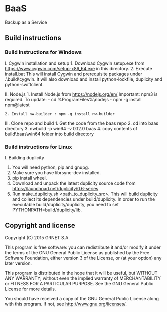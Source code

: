 # BaaS

Backup as a Service

## Build instructions

### Build instructions for Windows

I. Cygwin installation and setup
    1. Download Cygwin setup.exe from https://www.cygwin.com/setup-x86_64.exe in this directory.
    2. Execute install.bat
        This will install Cygwin and prerequisite packages under .\build\cygwin.
        It will also download and install python-lockfile, duplicity and python-swiftclient.

II. Node.js
    1. Install Node.js from https://nodejs.org/en/
        Important: npm3 is required. To update:
        - cd %ProgramFiles%\nodejs
        - npm -g install npm@latest

    2. Install nw-builder : npm -g install nw-builder

III. Clone repo and build
    1. Get the code from the baas repo
    2. cd into baas directory
    3. nwbuild -p win64 -v 0.12.0 baas
    4. copy contents of build\baas\win64 folder into build directory

### Build instructions for Linux

I. Building duplicity
   1. You will need python, pip and gnupg.
   2. Make sure you have librsync-dev installed.
   3. pip install wheel.
   4. Download and unpack the latest duplicity source code from https://launchpad.net/duplicity/0.6-series
   5. Run make_duplicity.sh <path_to_duplicity_src>. This will build duplicity and collect its dependencies under build/duplicity. In order to run the executable build/duplicity/duplicity, you need to set PYTHONPATH=build/duplicity/lib.

## Copyright and license

Copyright (C) 2015 GRNET S.A.

This program is free software: you can redistribute it and/or modify
it under the terms of the GNU General Public License as published by
the Free Software Foundation, either version 3 of the License, or
(at your option) any later version.

This program is distributed in the hope that it will be useful,
but WITHOUT ANY WARRANTY; without even the implied warranty of
MERCHANTABILITY or FITNESS FOR A PARTICULAR PURPOSE.  See the
GNU General Public License for more details.

You should have received a copy of the GNU General Public License
along with this program.  If not, see <http://www.gnu.org/licenses/>.
